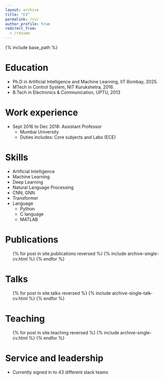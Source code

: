 ```yaml
---
layout: archive
title: "CV"
permalink: /cv/
author_profile: true
redirect_from:
  - /resume
---
```


{% include base_path %}

Education
======
* Ph.D in Artificial Intelligence and Machine Learning, IIT Bombay, 2025.
* MTech in Control System, NIT Kurukshetra, 2016.
* B.Tech in Electronics & Communication, UPTU, 2013

Work experience
======
* Sept 2016 to Dec 2018: Assistant Professor
  * Mumbai University 
  * Duties includes: Core subjects and Labs (ECE)
  


  
Skills
======
* Artificial Intelligence
* Machine Learning
* Deep Learning
* Natural Language Processing
* CNN, GNN
* Transformer
* Language
  * Python
  * C language
  * MATLAB

Publications
======
  <ul>{% for post in site.publications reversed %}
    {% include archive-single-cv.html %}
  {% endfor %}</ul>
  
Talks
======
  <ul>{% for post in site.talks reversed %}
    {% include archive-single-talk-cv.html  %}
  {% endfor %}</ul>
  
Teaching
======
  <ul>{% for post in site.teaching reversed %}
    {% include archive-single-cv.html %}
  {% endfor %}</ul>
  
Service and leadership
======
* Currently signed in to 43 different slack teams
